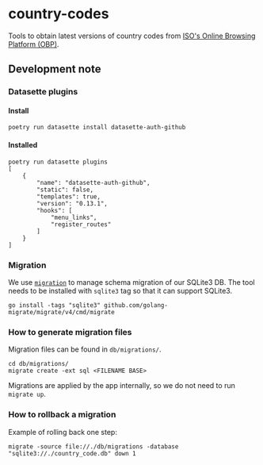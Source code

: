 # country-codes

Tools to obtain latest versions of country codes from [ISO's Online Browsing Platform (OBP)](https://www.iso.org/obp/).

## Development note

### Datasette plugins

#### Install

```console
poetry run datasette install datasette-auth-github
```

#### Installed

```console
poetry run datasette plugins
[
    {
        "name": "datasette-auth-github",
        "static": false,
        "templates": true,
        "version": "0.13.1",
        "hooks": [
            "menu_links",
            "register_routes"
        ]
    }
]
```

### Migration

We use [`migration`](https://github.com/golang-migrate/migrate) to manage schema migration of our SQLite3 DB.
The tool needs to be installed with `sqlite3` tag so that it can support SQLite3.

```
go install -tags "sqlite3" github.com/golang-migrate/migrate/v4/cmd/migrate
```

### How to generate migration files

Migration files can be found in `db/migrations/`.

```
cd db/migrations/
migrate create -ext sql <FILENAME BASE>
```

Migrations are applied by the app internally, so we do not need to run `migrate up`.

### How to rollback a migration

Example of rolling back one step:

```
migrate -source file://./db/migrations -database "sqlite3://./country_code.db" down 1
```
